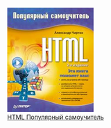 ![](HTML%20Популярный%20самоучитель.jpg)  
[HTML Популярный самоучитель](HTML%20Популярный%20самоучитель.md)
